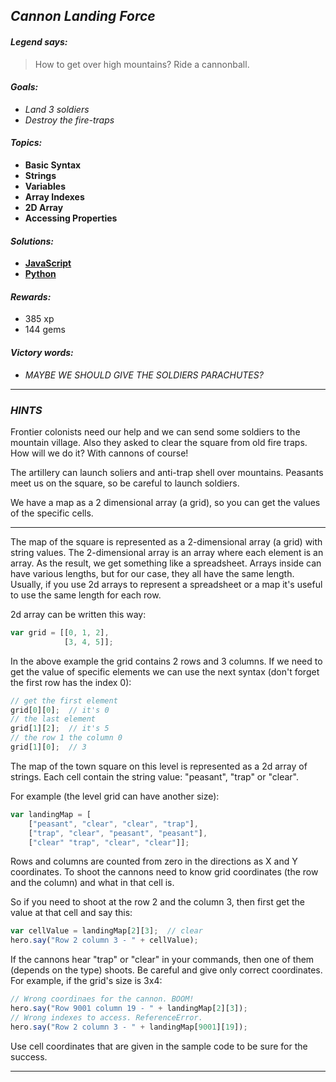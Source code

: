 ## _Cannon Landing Force_

#### _Legend says:_
> How to get over high mountains? Ride a cannonball.

#### _Goals:_
+ _Land 3 soldiers_
+ _Destroy the fire-traps_

#### _Topics:_
+ **Basic Syntax**
+ **Strings**
+ **Variables**
+ **Array Indexes**
+ **2D Array**
+ **Accessing Properties**

#### _Solutions:_
+ **[JavaScript](cannonLandingForce.js)**
+ **[Python](cannon_landing_force.py)**

#### _Rewards:_
+ 385 xp
+ 144 gems

#### _Victory words:_
+ _MAYBE WE SHOULD GIVE THE SOLDIERS PARACHUTES?_

___

### _HINTS_

Frontier colonists need our help and we can send some soldiers to the mountain village. Also they asked to clear the square from old fire traps. How will we do it? With cannons of course!

The artillery can launch soliers and anti-trap shell over mountains. Peasants meet us on the square, so be careful to launch soldiers.

We have a map as a 2 dimensional array (a grid), so you can get the values of the specific cells.

___

The map of the square is represented as a 2-dimensional array (a grid) with string values. The 2-dimensional array is an array where each element is an array. As the result, we get something like a spreadsheet. Arrays inside can have various lengths, but for our case, they all have the same length. Usually, if you use 2d arrays to represent a spreadsheet or a map it's useful to use the same length for each row.

2d array can be written this way:

```javascript
var grid = [[0, 1, 2],
            [3, 4, 5]];
```

In the above example the grid contains 2 rows and 3 columns. If we need to get the value of specific elements we can use the next syntax (don't forget the first row has the index 0):

```javascript
// get the first element
grid[0][0];  // it's 0
// the last element
grid[1][2];  // it's 5
// the row 1 the column 0
grid[1][0];  // 3
```

The map of the town square on this level is represented as a 2d array of strings. Each cell contain the string value: "peasant", "trap" or "clear".

For example (the level grid can have another size):

```javascript
var landingMap = [
    ["peasant", "clear", "clear", "trap"],
    ["trap", "clear", "peasant", "peasant"],
    ["clear" "trap", "clear", "clear"]];
```

Rows and columns are counted from zero in the directions as X and Y coordinates. To shoot the cannons need to know grid coordinates (the row and the column) and what in that cell is.

So if you need to shoot at the row 2 and the column 3, then first get the value at that cell and say this:

```javascript
var cellValue = landingMap[2][3];  // clear
hero.say("Row 2 column 3 - " + cellValue);
```

If the cannons hear "trap" or "clear" in your commands, then one of them (depends on the type) shoots. Be careful and give only correct coordinates. For example, if the grid's size is 3x4:

```javascript
// Wrong coordinaes for the cannon. BOOM!
hero.say("Row 9001 column 19 - " + landingMap[2][3]);
// Wrong indexes to access. ReferenceError.
hero.say("Row 2 column 3 - " + landingMap[9001][19]);
```
Use cell coordinates that are given in the sample code to be sure for the success.

___
